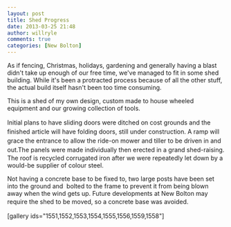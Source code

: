 ```yaml
---
layout: post
title: Shed Progress
date: 2013-03-25 21:48
author: willryle
comments: true
categories: [New Bolton]
---
```

As if fencing, Christmas, holidays, gardening and generally having a blast didn't take up enough of our free time, we've managed to fit in some shed building. While it's been a protracted process because of all the other stuff, the actual build itself hasn't been too time consuming.

<!--more-->

This is a shed of my own design, custom made to house wheeled equipment and our growing collection of tools.

<span style="line-height:1.5;">Initial plans to have sliding doors were ditched on cost grounds and the finished article will have folding doors, still under construction. A ramp will grace the entrance to allow the ride-on mower and tiller to be driven in and out.</span>The panels were made individually then erected in a grand shed-raising. The roof is recycled corrugated iron after we were repeatedly let down by a would-be supplier of colour steel.

Not having a concrete base to be fixed to, two large posts have been set into the ground and  bolted to the frame to prevent it from being blown away when the wind gets up. Future developments at New Bolton may require the shed to be moved, so a concrete base <span style="line-height:1.5;">was avoided.</span>

[gallery ids="1551,1552,1553,1554,1555,1556,1559,1558"]
